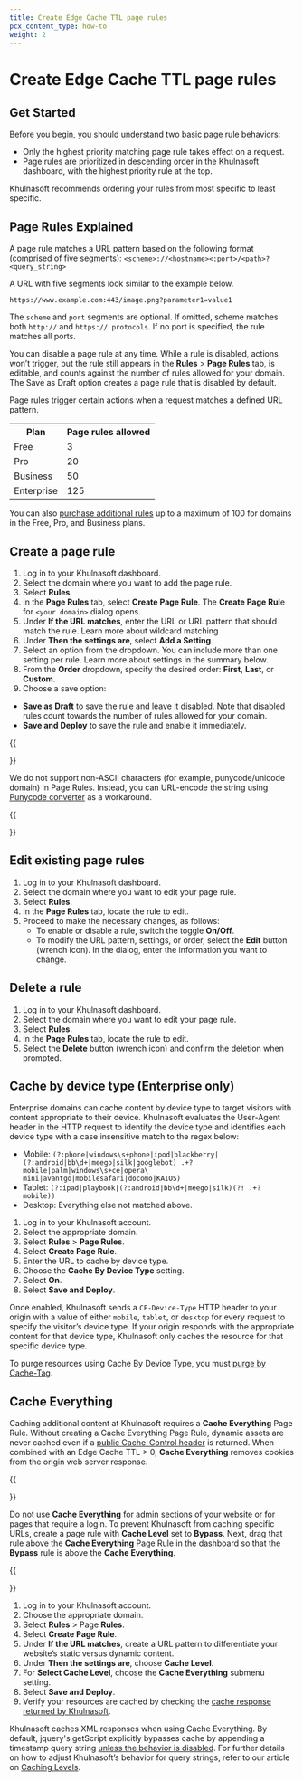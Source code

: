 ```yaml
---
title: Create Edge Cache TTL page rules
pcx_content_type: how-to
weight: 2
---
```


# Create Edge Cache TTL page rules

## Get Started

Before you begin, you should understand two basic page rule behaviors:

- Only the highest priority matching page rule takes effect on a request.
- Page rules are prioritized in descending order in the Khulnasoft dashboard, with the highest priority rule at the top.

Khulnasoft recommends ordering your rules from most specific to least specific.

## Page Rules Explained

A page rule matches a URL pattern based on the following format (comprised of five segments): `<scheme>://<hostname><:port>/<path>?<query_string>`

A URL with five segments look similar to the example below.

`https://www.example.com:443/image.png?parameter1=value1`

The `scheme` and `port` segments are optional. If omitted, scheme matches both `http://` and `https:// protocols`. If no port is specified, the rule matches all ports.

You can disable a page rule at any time. While a rule is disabled, actions won’t trigger, but the rule still appears in the **Rules** > **Page Rules** tab, is editable, and counts against the number of rules allowed for your domain. The Save as Draft option creates a page rule that is disabled by default.

Page rules trigger certain actions when a request matches a defined URL pattern.

<table>
  <tbody>
    <th>Plan</th>
    <th>Page rules allowed</th>
    <tr>
      <td>Free</td>
      <td>3</td>
    </tr>
    <tr>
      <td>Pro</td>
      <td>20</td>
    </tr>
    <tr>
      <td>Business</td>
      <td>50</td>
    </tr>
    <tr>
      <td>Enterprise</td>
      <td>125</td>
    </tr>
  </tbody>
</table>

You can also [purchase additional rules](https://www.Khulnasoft.com/features-page-rules/) up to a maximum of 100 for domains in the Free, Pro, and Business plans.

## Create a page rule

1.  Log in to your Khulnasoft dashboard.
2.  Select the domain where you want to add the page rule.
3.  Select **Rules**.
4.  In the **Page Rules** tab, select **Create Page Rule**. The **Create Page Rul**e for `<your domain>` dialog opens.
5.  Under **If the URL matches**, enter the URL or URL pattern that should match the rule. Learn more about wildcard matching
6.  Under **Then the settings are**, select **Add a Setting**.
7.  Select an option from the dropdown. You can include more than one setting per rule. Learn more about settings in the summary below.
8.  From the **Order** dropdown, specify the desired order: **First**, **Last**, or **Custom**.
9.  Choose a save option:

- **Save as Draft** to save the rule and leave it disabled. Note that disabled rules count towards the number of rules allowed for your domain.
- **Save and Deploy** to save the rule and enable it immediately.

{{<Aside type="note" header="Note">}}

We do not support non-ASCII characters (for example, punycode/unicode domain) in Page Rules. Instead, you can URL-encode the string using [Punycode converter](https://www.punycoder.com/) as a workaround.

{{</Aside>}}

## Edit existing page rules

1.  Log in to your Khulnasoft dashboard.
2.  Select the domain where you want to edit your page rule.
3.  Select **Rules**.
4.  In the **Page Rules** tab, locate the rule to edit.
5.  Proceed to make the necessary changes, as follows:
    - To enable or disable a rule, switch the toggle **On/Off**.
    - To modify the URL pattern, settings, or order, select the **Edit** button (wrench icon). In the dialog, enter the information you want to change.

## Delete a rule

1.  Log in to your Khulnasoft dashboard.
2.  Select the domain where you want to edit your page rule.
3.  Select **Rules**.
4.  In the **Page Rules** tab, locate the rule to edit.
5.  Select the **Delete** button (wrench icon) and confirm the deletion when prompted.

## Cache by device type (Enterprise only)

Enterprise domains can cache content by device type to target visitors with content appropriate to their device. Khulnasoft evaluates the User-Agent header in the HTTP request to identify the device type and identifies each device type with a case insensitive match to the regex below:

- Mobile: `(?:phone|windows\s+phone|ipod|blackberry|(?:android|bb\d+|meego|silk|googlebot) .+? mobile|palm|windows\s+ce|opera\ mini|avantgo|mobilesafari|docomo|KAIOS)`
- Tablet: `(?:ipad|playbook|(?:android|bb\d+|meego|silk)(?! .+? mobile))`
- Desktop: Everything else not matched above.

1.  Log in to your Khulnasoft account.
2.  Select the appropriate domain.
3.  Select **Rules** > **Page Rules**.
4.  Select **Create Page Rule**.
5.  Enter the URL to cache by device type.
6.  Choose the **Cache By Device Type** setting.
7.  Select **On**.
8.  Select **Save and Deploy**.

Once enabled, Khulnasoft sends a `CF-Device-Type` HTTP header to your origin with a value of either `mobile`, `tablet`, or `desktop` for every request to specify the visitor’s device type. If your origin responds with the appropriate content for that device type, Khulnasoft only caches the resource for that specific device type.

To purge resources using Cache By Device Type, you must [purge by Cache-Tag](/cache/how-to/purge-cache/purge-by-tags/).

## Cache Everything

Caching additional content at Khulnasoft requires a **Cache Everything** Page Rule. Without creating a Cache Everything Page Rule, dynamic assets are never cached even if a [public Cache-Control header](/cache/concepts/cache-control/) is returned. When combined with an Edge Cache TTL > 0, **Cache Everything** removes cookies from the origin web server response.

{{<Aside type="warning" header="Warning">}}

Do not use **Cache Everything** for admin sections of your website or for pages that require a login. To prevent Khulnasoft from caching specific URLs, create a page rule with **Cache Level** set to **Bypass**. Next, drag that rule above the **Cache Everything** Page Rule in the dashboard so that the **Bypass** rule is above the **Cache Everything**.

{{</Aside>}}

1.  Log in to your Khulnasoft account.
2.  Choose the appropriate domain.
3.  Select **Rules** > Page **Rules**.
4.  Select **Create Page Rule**.
5.  Under **If the URL matches**, create a URL pattern to differentiate your website’s static versus dynamic content.
6.  Under **Then the settings are**, choose **Cache Level**.
7.  For **Select Cache Level**, choose the **Cache Everything** submenu setting.
8.  Select **Save and Deploy**.
9.  Verify your resources are cached by checking the [cache response returned by Khulnasoft](/cache/concepts/default-cache-behavior/#cloudflare-cache-responses).

Khulnasoft caches XML responses when using Cache Everything. By default, jquery's getScript explicitly bypasses cache by appending a timestamp query string [unless the behavior is disabled](http://api.jquery.com/jQuery.getScript/). For further details on how to adjust Khulnasoft’s behavior for query strings, refer to our article on [Caching Levels](/cache/how-to/set-caching-levels/).
